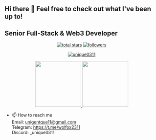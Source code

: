 ## Hi there 👋 Feel free to check out what I've been up to!

##  Senior Full-Stack & Web3 Developer 

<!--<img src="https://komarev.com/ghpvc/?username=chinmay29hub&label=Profile%20views&color=0e75b6&style=flat" alt="unique0311" /> -->
<p align="center">
  <a href="https://github.com/unique0311?tab=repositories&sort=stargazers">
    <img alt="total stars" title="Total stars on GitHub" src="https://custom-icon-badges.herokuapp.com/badge/dynamic/json?logo=star&color=55960c&labelColor=488207&label=Stars&style=for-the-badge&query=%24.stars&url=https://api.github-star-counter.workers.dev/user/unique0311"/></a>
  <a href="https://github.com/unique0311?tab=followers">
    <img alt="followers" title="Follow me on Github" src="https://custom-icon-badges.herokuapp.com/github/followers/unique0311?color=236ad3&labelColor=1155ba&style=for-the-badge&logo=person-add&label=Followers&logoColor=white"/></a>
</p>

<p align="center">
  <a href="https://github.com/unique0311/github-readme-streak-stats">
    <img title="🔥 Get streak stats for your profile at git.io/streak-stats" alt="unique0311" src="https://github-readme-streak-stats.herokuapp.com/?user=unique0311&theme=monokai-metallian&hide_border=true"/>
  </a>
</p>

<p align="center">
  <a href="https://github.com/unique0311/github-readme-stats">
    <img
      height="150"
      src="https://github-readme-stats-sigma-five.vercel.app/api?username=unique0311&count_private=true&show_icons=true&custom_title=Joy's%20Github%20Status&theme=vision-friendly-dark"
    />
   </a>
  <a href="https://github.com/unique0311/github-readme-stats">
    <img
      height="150"
      src="https://github-readme-stats-sigma-five.vercel.app/api/top-langs/?username=unique0311&layout=compact&theme=vision-friendly-dark" />
  </a>  
</p>


- 📫 How to reach me </br>
    Email: unigentque11@gmail.com </br>
    Telegram: https://t.me/wolfox2311 </br>
    Discord: _unique0311 </br>
   <!-- WhatsApp: +44 7440 548954 </br>
    Resume: https://flowcv.com/resume/8o5hpas28f </br> -->
    
<!--
**fredgeorge0311/fredgeorge0311** is a ✨ _special_ ✨ repository because its `README.md` (this file) appears on your GitHub profile.

Here are some ideas to get you started:

- 🔭 I’m currently working on ...
- 🌱 I’m currently learning ...
- 👯 I’m looking to collaborate on ...
- 🤔 I’m looking for help with ...
- 💬 Ask me about ...
- 📫 How to reach me: ...
- 😄 Pronouns: ...
- ⚡ Fun fact: ...
-->

<!--
**unique0311/unique0311** is a ✨ _special_ ✨ repository because its `README.md` (this file) appears on your GitHub profile.

Here are some ideas to get you started:

- 🔭 I’m currently working on ...
- 🌱 I’m currently learning ...
- 👯 I’m looking to collaborate on ...
- 🤔 I’m looking for help with ...
- 💬 Ask me about ...
- 📫 How to reach me: ...
- 😄 Pronouns: ...
- ⚡ Fun fact: ...
-->
